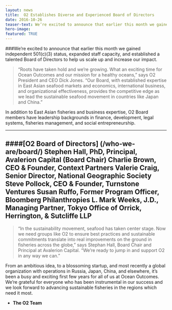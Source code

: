 ```yaml
---
layout: news
title:  O2 Establishes Diverse and Experienced Board of Directors
date: 2016-10-26
teaser-text: We’re excited to announce that earlier this month we gained independent 501(c)(3) status, expanded staff capacity, and established a talented Board of Directors to help us scale up and increase our impact.
hero-image:
featured: TRUE
---
```

###We’re excited to announce that earlier this month we gained independent 501(c)(3) status, expanded staff capacity, and established a talented Board of Directors to help us scale up and increase our impact.

> “Roots have taken hold and we’re growing. What an exciting time for Ocean Outcomes and our mission for a healthy oceans,” says O2 President and CEO Dick Jones. “Our Board, with established expertise in East Asian seafood markets and economics, international business, and organizational effectiveness, provides the competitive edge as we lead the sustainable seafood movement in countries like Japan and China.”

In addition to East Asian fisheries and business expertise, O2 Board members have leadership backgrounds in finance, development, legal systems, fisheries management, and social entrepreneurship.

----
####[O2 Board of Directors] (/who-we-are/board/) 
Stephen Hall, PhD, Principal, Avalerion Capital (Board Chair) 
Charlie Brown, CEO & Founder, Context Partners 
Valerie Craig, Senior Director, National Geographic Society 
Steve Pollock, CEO & Founder, Turnstone Ventures 
Susan Ruffo, Former Program Officer, Bloomberg Philanthropies 
L. Mark Weeks, J.D., Managing Partner, Tokyo Office of Orrick, Herrington, & Sutcliffe LLP 
----

> “In the sustainability movement, seafood has taken center stage. Now we need groups like O2 to ensure best practices and sustainable commitments translate into real improvements on the ground in fisheries across the globe,” says Stephan Hall, Board Chair and Principal at Avalerion Capital. “We’re ready to jump in and support O2 in any way we can.”

From an ambitious idea, to a blossoming startup, and most recently a global organization with operations in Russia, Japan, China, and elsewhere, it’s been a busy and exciting first few years for all of us at Ocean Outcomes. We’re grateful for everyone who has been instrumental in our success and we look forward to advancing sustainable fisheries in the regions which need it most.

 - **The O2 Team**
